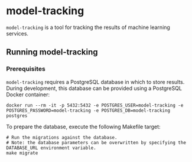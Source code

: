 # model-tracking

`model-tracking` is a tool for tracking the results of machine learning services.

## Running model-tracking

### Prerequisites

`model-tracking` requires a PostgreSQL database in which to store results.
During development, this database can be provided using a PostgreSQL Docker container:

```shell
docker run --rm -it -p 5432:5432 -e POSTGRES_USER=model-tracking -e POSTGRES_PASSWORD=model-tracking -e POSTGRES_DB=model-tracking postgres
```

To prepare the database, execute the following Makefile target:

```shell
# Run the migrations against the database.
# Note: the database parameters can be overwritten by specifying the DATABASE_URL environment variable.
make migrate
```
